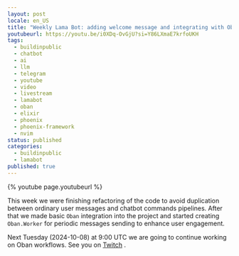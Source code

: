 ```yaml
---
layout: post
locale: en_US
title: "Weekly Lama Bot: adding welcome message and integrating with Oban"
youtubeurl: https://youtu.be/i0XDq-OvGjU?si=Y86LXmaE7krfoUKH
tags:
  - buildinpublic
  - chatbot
  - ai
  - llm
  - telegram
  - youtube
  - video
  - livestream
  - lamabot
  - oban
  - elixir
  - phoenix
  - phoenix-framework
  - nvim
status: published
categories:
  - buildinpublic
  - lamabot
published: true
---
```

{% youtube page.youtubeurl %}


This week we were finishing refactoring of the code to avoid duplication between ordinary user messages and chatbot commands pipelines. After that we made basic `Oban` integration into the project and started creating `Oban.Worker` for periodic messages sending to enhance user engagement.

Next Tuesday (2024-10-08) at 9:00 UTC we are going to continue working on Oban workflows. See you on [Twitch](https://www.twitch.tv/war1and) .
